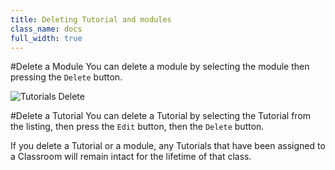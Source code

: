 ```yaml
---
title: Deleting Tutorial and modules
class_name: docs
full_width: true
---
```


#Delete a Module
You can delete a module by selecting the module then pressing the `Delete` button.

![Tutorials Delete](/img/docs/tutorials_delete.png)

#Delete a Tutorial
You can delete a Tutorial by selecting the Tutorial from the listing, then press the `Edit` button, then the `Delete` button. 


If you delete a Tutorial or a module, any Tutorials that have been assigned to a Classroom will remain intact for the lifetime of that class.